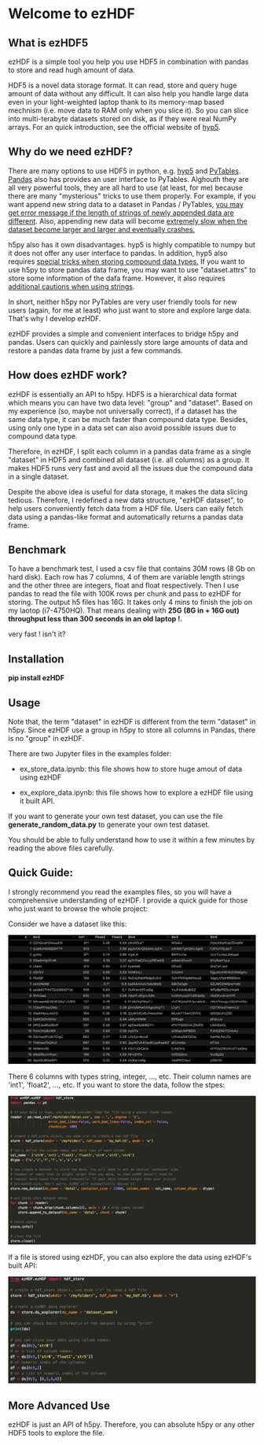 # Welcome to ezHDF
## What is ezHDF5
ezHDF is a simple tool you help you use HDF5 in combination with pandas to store and read hugh amount of data.

HDF5 is a novel data storage format. It can read, store and query huge amount of data without any difficult. It can also help you handle large data even in your light-weighted laptop thank to its memory-map based mechnism (i.e. move data to RAM only when you slice it). So you can slice into multi-terabyte datasets stored on disk, as if they were real NumPy arrays. For an quick introduction, see the official website of [hyp5](http://docs.h5py.org/en/stable/). 

## Why do we need ezHDF?
There are many options to use HDF5 in python, e.g. [hyp5](http://docs.h5py.org/en/stable/) and [PyTables](https://www.pytables.org/). [Pandas](https://pandas.pydata.org/pandas-docs/stable/io.html#hdf5-pytables) also has provides an user interface to PyTables. Alghouth they are all very powerful tools, they are all hard to use (at least, for me) because there are many "mysterious" tricks to use them properly. For example, if you want append new string data to a dataset in Pandas / PyTables, [you may get error message if the length of strings of newly appended data are different](https://stackoverflow.com/questions/22710738/pandas-pytable-how-to-specify-min-itemsize-of-the-elements-of-a-multiindex). Also, appending new data will become [extremely slow when the dataset become larger and larger and eventually crashes.](https://stackoverflow.com/questions/22934996/pandas-pytables-append-performance-and-increase-in-file-size) 

h5py also has it own disadvantages. hyp5 is highly compatible to numpy but it does not offer any user interface to pandas. In addition, hyp5 also requires [special tricks when storing compound data types.](https://github.com/h5py/h5py/issues/735) If you want to use h5py to store pandas data frame, you may want to use "dataset.attrs" to store some information of the dafa frame. However, it also requires [additional cautions when using strings](http://docs.h5py.org/en/latest/strings.html). 

In short, neither h5py nor PyTables are very user friendly tools for new users (again, for me at least) who just want to store and explore large data. That's why I develop ezHDF. 

ezHDF provides a simple and convenient interfaces to bridge h5py and pandas. Users can quickly and painlessly store large amounts of data and restore a pandas data frame by just a few commands. 

## How does ezHDF work?
ezHDF is essentially an API to h5py. HDF5 is a hierarchical data format which means you can have two data level: "group" and "dataset". Based on my experience (so, maybe not universally correct), if a dataset has the same data type, it can be much faster than compound data type. Besides, using only one type in a data set can also avoid possible issues due to compound data type. 

Therefore, in ezHDF, I split each column in a pandas data frame as a single "dataset" in HDF5 and combined all dataset (i.e. all columns) as a group. It makes HDF5 runs very fast and avoid all the issues due the compound data in a single dataset. 

Despite the above idea is useful for data storage, it makes the data slicing tedious. Therefore, I redefined a new data structure, "ezHDF dataset", to help users conveniently fetch data from a HDF file. Users can eaily fetch data using a pandas-like format and automatically returns a pandas data frame. 

## Benchmark
To have a benchmark test, I used a csv file that contains 30M rows (8 Gb on hard disk). Each row has 7 columns, 4 of them are variable length strings and the other three are integers, float and float respectively. Then I use pandas to read the file with 100K rows per chunk and pass to ezHDF for storing. The output h5 files has 16G. It takes only 4 mins to finish the job on my laotop (i7-4750HQ). That means dealing with **25G (8G in + 16G out) throughput less than 300 seconds in an old laptop !**. 

very fast ! isn't it? 

## Installation

**pip install ezHDF**

## Usage
Note that, the term "dataset" in ezHDF is different from the term "dataset" in h5py. Since ezHDF use a group in h5py to store all columns in Pandas, there is no "group" in ezHDF. 

There are two Jupyter files in the examples folder:  
* ex_store_data.ipynb: this file shows how to store huge amout of data using ezHDF

* ex_explore_data.ipynb: this file shows how to explore a ezHDF file using it built API. 

If you want to generate your own test dataset, you can use the file **generate_random_data.py** to generate your own test dataset. 

You should be able to fully understand how to use it within a few minutes by reading the above files carefully. 

## Quick Guide:
I strongly recommend you read the examples files, so you will have a comprehensive understanding of ezHDF. I provide a quick guide for those who just want to browse the whole project:

Consider we have a dataset like this:
<p align="center">
    <img src="./img/data.png">
</p>
There 6 columns with types string, integer, ..., etc. Their column names are 'int1', 'float2', ..., etc. If you want to store the data, follow the stpes:
<p align="center">
    <img src="./img/store_data.png">
</p>

If a file is stored using ezHDF, you can also explore the data using ezHDF's built API:
<p align="center">
    <img src="./img/explore_data.png">
</p>

## More Advanced Use
ezHDF is just an API of h5py. Therefore, you can absolute h5py or any other HDF5 tools to explore the file. 